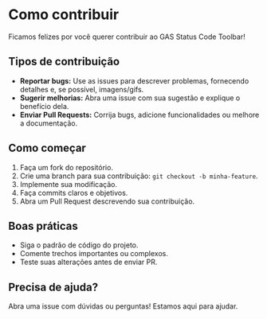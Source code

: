 # Como contribuir

Ficamos felizes por você querer contribuir ao GAS Status Code Toolbar!

## Tipos de contribuição

- **Reportar bugs:** Use as issues para descrever problemas, fornecendo detalhes e, se possível, imagens/gifs.
- **Sugerir melhorias:** Abra uma issue com sua sugestão e explique o benefício dela.
- **Enviar Pull Requests:** Corrija bugs, adicione funcionalidades ou melhore a documentação.

## Como começar

1. Faça um fork do repositório.
2. Crie uma branch para sua contribuição: `git checkout -b minha-feature`.
3. Implemente sua modificação.
4. Faça commits claros e objetivos.
5. Abra um Pull Request descrevendo sua contribuição.

## Boas práticas

- Siga o padrão de código do projeto.
- Comente trechos importantes ou complexos.
- Teste suas alterações antes de enviar PR.

## Precisa de ajuda?

Abra uma issue com dúvidas ou perguntas! Estamos aqui para ajudar.
